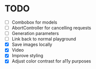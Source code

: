 # TODO

- [ ] Combobox for models
- [ ] AbortController for cancelling requests
- [ ] Generation parameters
- [ ] Link back to normal playground
- [x] Save images locally
- [x] Video
- [x] Improve styling
- [x] Adjust color contrast for a11y purposes
